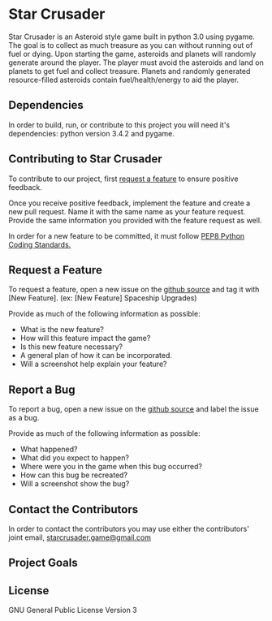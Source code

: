 # Star Crusader
  
 Star Crusader is an Asteroid style game built in python 3.0 using pygame. The goal is to collect as much treasure as you can without 
 running out of fuel or dying. Upon starting the game, asteroids and planets will randomly generate around the player. The player must 
 avoid the asteroids and land on planets to get fuel and collect treasure. Planets and randomly generated resource-filled asteroids 
 contain fuel/health/energy to aid the player.



Dependencies
------------
 In order to build, run, or contribute to this project you will need it's dependencies: python version 3.4.2 and pygame.
 
 
  
Contributing to Star Crusader
----------------------------
 To contribute to our project, first [request a feature](https://github.com/cs360f16/StarCrusader/readme#request-a-feature) to ensure 
 positive feedback.
  
 Once you receive positive feedback, implement the feature and create a new pull request.  Name it with the same name as your feature 
 request.  Provide the same information you provided with the feature request as well.
  
  In order for a new feature to be committed, it must follow [PEP8 Python Coding Standards.](https://www.python.org/dev/peps/pep-0008/)
  
  
  
Request a Feature
-----------------
 To request a feature, open a new issue on the [github source](https://github.com/cs360f16/StarCrusader) and tag it with [New Feature]. 
 (ex: [New Feature] Spaceship Upgrades)
  
  Provide as much of the following information as possible:
  * What is the new feature?
  * How will this feature impact the game?
  * Is this new feature necessary?
  * A general plan of how it can be incorporated.
  * Will a screenshot help explain your feature?


Report a Bug
------------
To report a bug, open a new issue on the [github source](https://github.com/cs360f16/StarCrusader) and label the issue as a bug.

Provide as much of the following information as possible:
* What happened?
* What did you expect to happen?
* Where were you in the game when this bug occurred?
* How can this bug be recreated?
* Will a screenshot show the bug?



 Contact the Contributors
 ------------------------
 In order to contact the contributors you may use either the contributors' joint email, starcrusader.game@gmail.com
 
 
 
Project Goals
-------------


License
-------
 GNU General Public License Version 3
